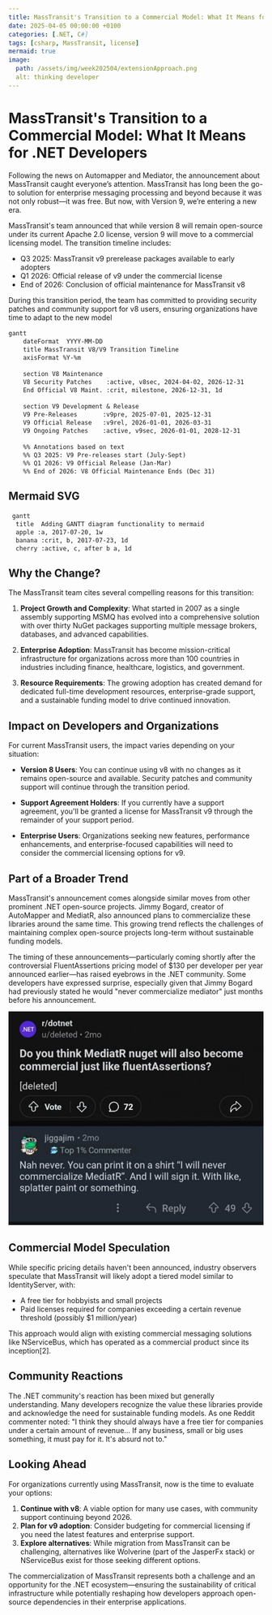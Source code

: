 ```yaml
---
title: MassTransit's Transition to a Commercial Model: What It Means for .NET Developers
date: 2025-04-05 00:00:00 +0100  
categories: [.NET, C#]  
tags: [csharp, MassTransit, license]  
mermaid: true
image:  
  path: /assets/img/week202504/extensionApproach.png  
  alt: thinking developer
---
```


# MassTransit's Transition to a Commercial Model: What It Means for .NET Developers

Following the news on Automapper and Mediator, the announcement about MassTransit caught everyone’s attention. MassTransit has long been the go-to solution for enterprise messaging processing and beyond because it was not only robust—it was free. But now, with Version 9, we’re entering a new era.

MassTransit's team announced that while version 8 will remain open-source under its current Apache 2.0 license, version 9 will move to a commercial licensing model. The transition timeline includes:

- Q3 2025: MassTransit v9 prerelease packages available to early adopters
- Q1 2026: Official release of v9 under the commercial license
- End of 2026: Conclusion of official maintenance for MassTransit v8

During this transition period, the team has committed to providing security patches and community support for v8 users, ensuring organizations have time to adapt to the new model

```mermaid
gantt
    dateFormat  YYYY-MM-DD
    title MassTransit V8/V9 Transition Timeline
    axisFormat %Y-%m

    section V8 Maintenance
    V8 Security Patches    :active, v8sec, 2024-04-02, 2026-12-31
    End Official V8 Maint. :crit, milestone, 2026-12-31, 1d

    section V9 Development & Release
    V9 Pre-Releases       :v9pre, 2025-07-01, 2025-12-31
    V9 Official Release   :v9rel, 2026-01-01, 2026-03-31
    V9 Ongoing Patches    :active, v9sec, 2026-01-01, 2028-12-31

    %% Annotations based on text
    %% Q3 2025: V9 Pre-releases start (July-Sept)
    %% Q1 2026: V9 Official Release (Jan-Mar)
    %% End of 2026: V8 Official Maintenance Ends (Dec 31)
```

## Mermaid SVG

```mermaid
 gantt
  title  Adding GANTT diagram functionality to mermaid
  apple :a, 2017-07-20, 1w
  banana :crit, b, 2017-07-23, 1d
  cherry :active, c, after b a, 1d
```

## Why the Change?

The MassTransit team cites several compelling reasons for this transition:

1. **Project Growth and Complexity**: What started in 2007 as a single assembly supporting MSMQ has evolved into a comprehensive solution with over thirty NuGet packages supporting multiple message brokers, databases, and advanced capabilities.

2. **Enterprise Adoption**: MassTransit has become mission-critical infrastructure for organizations across more than 100 countries in industries including finance, healthcare, logistics, and government.

3. **Resource Requirements**: The growing adoption has created demand for dedicated full-time development resources, enterprise-grade support, and a sustainable funding model to drive continued innovation.

## Impact on Developers and Organizations

For current MassTransit users, the impact varies depending on your situation:

- **Version 8 Users**: You can continue using v8 with no changes as it remains open-source and available. Security patches and community support will continue through the transition period.

- **Support Agreement Holders**: If you currently have a support agreement, you'll be granted a license for MassTransit v9 through the remainder of your support period.

- **Enterprise Users**: Organizations seeking new features, performance enhancements, and enterprise-focused capabilities will need to consider the commercial licensing options for v9.

## Part of a Broader Trend

MassTransit's announcement comes alongside similar moves from other prominent .NET open-source projects. Jimmy Bogard, creator of AutoMapper and MediatR, also announced plans to commercialize these libraries around the same time. This growing trend reflects the challenges of maintaining complex open-source projects long-term without sustainable funding models.

The timing of these announcements—particularly coming shortly after the controversial FluentAssertions pricing model of $130 per developer per year announced earlier—has raised eyebrows in the .NET community. Some developers have expressed surprise, especially given that Jimmy Bogard had previously stated he would "never commercialize mediator" just months before his announcement.

![Jimmy post](/assets/img/week202504/jimmyNever.jpg)

## Commercial Model Speculation

While specific pricing details haven't been announced, industry observers speculate that MassTransit will likely adopt a tiered model similar to IdentityServer, with:

- A free tier for hobbyists and small projects
- Paid licenses required for companies exceeding a certain revenue threshold (possibly $1 million/year)

This approach would align with existing commercial messaging solutions like NServiceBus, which has operated as a commercial product since its inception[2].

## Community Reactions

The .NET community's reaction has been mixed but generally understanding. Many developers recognize the value these libraries provide and acknowledge the need for sustainable funding models. As one Reddit commenter noted: "I think they should always have a free tier for companies under a certain amount of revenue... If any business, small or big uses something, it must pay for it. It's absurd not to."

## Looking Ahead

For organizations currently using MassTransit, now is the time to evaluate your options:

1. **Continue with v8**: A viable option for many use cases, with community support continuing beyond 2026.
2. **Plan for v9 adoption**: Consider budgeting for commercial licensing if you need the latest features and enterprise support.
3. **Explore alternatives**: While migration from MassTransit can be challenging, alternatives like Wolverine (part of the JasperFx stack) or NServiceBus exist for those seeking different options.

The commercialization of MassTransit represents both a challenge and an opportunity for the .NET ecosystem—ensuring the sustainability of critical infrastructure while potentially reshaping how developers approach open-source dependencies in their enterprise applications.
